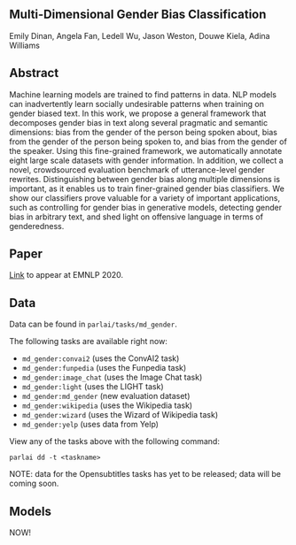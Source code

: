 ## Multi-Dimensional Gender Bias Classification

Emily Dinan, Angela Fan, Ledell Wu, Jason Weston, Douwe Kiela, Adina Williams

## Abstract

Machine learning models are trained to find patterns in data. NLP models can inadvertently learn socially undesirable patterns when training on gender biased text. In this work, we propose a general framework that decomposes gender bias in text along several pragmatic and semantic dimensions: bias from the gender of the person being spoken about, bias from the gender of the person being spoken to, and bias from the gender of the speaker. Using this fine-grained framework, we automatically annotate eight large scale datasets with gender information. In addition, we collect a novel, crowdsourced evaluation benchmark of utterance-level gender rewrites. Distinguishing between gender bias along multiple dimensions is important, as it enables us to train finer-grained gender bias classifiers. We show our classifiers prove valuable for a variety of important applications, such as controlling for gender bias in generative models, detecting gender bias in arbitrary text, and shed light on offensive language in terms of genderedness.

## Paper

[Link](https://arxiv.org/abs/2005.00614) to appear at EMNLP 2020.

## Data

Data can be found in `parlai/tasks/md_gender`.

The following tasks are available right now:
- `md_gender:convai2` (uses the ConvAI2 task)
- `md_gender:funpedia` (uses the Funpedia task)
- `md_gender:image_chat` (uses the Image Chat task)
- `md_gender:light` (uses the LIGHT task)
- `md_gender:md_gender` (new evaluation dataset)
- `md_gender:wikipedia` (uses the Wikipedia task)
- `md_gender:wizard` (uses the Wizard of Wikipedia task)
- `md_gender:yelp` (uses data from Yelp)

View any of the tasks above with the following command:
```
parlai dd -t <taskname>
```


NOTE: data for the Opensubtitles tasks has yet to be released; data will be coming soon.

## Models

NOW!